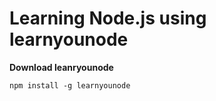 # Learning Node.js using learnyounode

__Download leanryounode__
```
npm install -g learnyounode
```